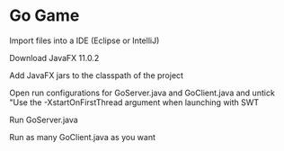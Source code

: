 # Go Game
Import files into a IDE (Eclipse or IntelliJ)

Download JavaFX 11.0.2

Add JavaFX jars to the classpath of the project

Open run configurations for GoServer.java and GoClient.java and untick "Use the -XstartOnFirstThread argument when launching with SWT

Run GoServer.java

Run as many GoClient.java as you want



